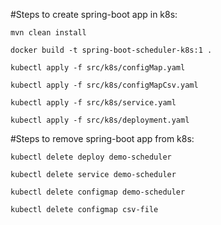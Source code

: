 #Steps to create spring-boot app in k8s:

```
mvn clean install

docker build -t spring-boot-scheduler-k8s:1 .

kubectl apply -f src/k8s/configMap.yaml

kubectl apply -f src/k8s/configMapCsv.yaml

kubectl apply -f src/k8s/service.yaml

kubectl apply -f src/k8s/deployment.yaml

```

#Steps to remove spring-boot app from k8s:

```
kubectl delete deploy demo-scheduler  

kubectl delete service demo-scheduler

kubectl delete configmap demo-scheduler

kubectl delete configmap csv-file

```
